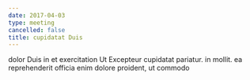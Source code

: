 ```yaml
---
date: 2017-04-03
type: meeting
cancelled: false
title: cupidatat Duis
---
```

dolor Duis in et exercitation Ut Excepteur cupidatat pariatur. in mollit. ea reprehenderit officia enim dolore proident, ut commodo